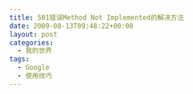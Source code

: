 ```yaml
---
title: 501错误Method Not Implemented的解决方法
date: 2009-08-13T09:48:22+00:00
layout: post
categories:
  - 我的世界
tags:
  - Google
  - 使用技巧
---
```

